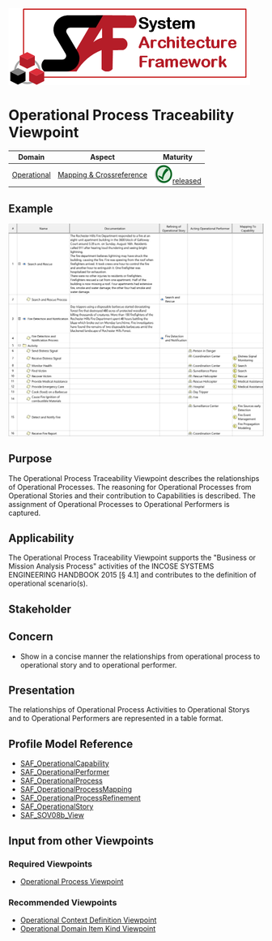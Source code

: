 ![System Architecture Framework](../diagrams/Logo_SAF.png)
# Operational Process Traceability Viewpoint
|**Domain**|**Aspect**|**Maturity**|
| --- | --- | --- |
|[Operational](../domains.md#Domain-Operational)|[Mapping & Crossreference](../aspects.md#Aspect-Mapping-&-Crossreference)|![Released](../diagrams/Symbol_confirmed.svg.png )[released](../using-saf/maturity.md#released)|
## Example
![SAR and FDN Operational Process Traceability Table](../diagrams/SAR-and-FDN-Operational-Process-Traceability-Table.svg)
## Purpose
The Operational Process Traceability Viewpoint describes the relationships of Operational Processes. The reasoning for Operational Processes from Operational Stories and their contribution to Capabilities is described. The assignment of Operational Processes to Operational Performers is captured.
## Applicability
The Operational Process Traceability Viewpoint supports the "Business or Mission Analysis Process" activities of the INCOSE SYSTEMS ENGINEERING HANDBOOK 2015 [§ 4.1] and contributes to the definition of operational scenario(s).
## Stakeholder
## Concern
* Show in a concise manner the relationships from operational process to operational story and to operational performer.
## Presentation
The relationships of Operational Process Activities to Operational Storys and to Operational Performers are represented in a table format.

## Profile Model Reference
* [SAF_OperationalCapability](../stereotypes.md#SAF_OperationalCapability)
* [SAF_OperationalPerformer](../stereotypes.md#SAF_OperationalPerformer)
* [SAF_OperationalProcess](../stereotypes.md#SAF_OperationalProcess)
* [SAF_OperationalProcessMapping](../stereotypes.md#SAF_OperationalProcessMapping)
* [SAF_OperationalProcessRefinement](../stereotypes.md#SAF_OperationalProcessRefinement)
* [SAF_OperationalStory](../stereotypes.md#SAF_OperationalStory)
* [SAF_SOV08b_View](../stereotypes.md#SAF_SOV08b_View)
## Input from other Viewpoints
### Required Viewpoints
* [Operational Process Viewpoint](Operational-Process-Viewpoint.md)
### Recommended Viewpoints
* [Operational Context Definition Viewpoint](Operational-Context-Definition-Viewpoint.md)
* [Operational Domain Item Kind Viewpoint](Operational-Domain-Item-Kind-Viewpoint.md)
